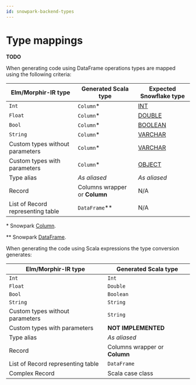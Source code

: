 ```yaml
---
id: snowpark-backend-types
---
```


# Type mappings

**TODO**

 When generating code using DataFrame operations types are mapped using the following criteria:

| Elm/Morphir-IR type               | Generated Scala type           | Expected Snowflake type                                                                                            |
|-----------------------------------|--------------------------------|--------------------------------------------------------------------------------------------------------------------|
| `Int`                             | `Column`\*                     | [INT](https://docs.snowflake.com/en/sql-reference/data-types-numeric#int-integer-bigint-smallint-tinyint-byteint)  |
| `Float`                           | `Column`\*                     | [DOUBLE](https://docs.snowflake.com/en/sql-reference/data-types-numeric#double-double-precision-real)              |
| `Bool`                            | `Column`\*                     | [BOOLEAN](https://docs.snowflake.com/en/sql-reference/data-types-logical#boolean)                                  |
| `String`                          | `Column`\*                     | [VARCHAR](https://docs.snowflake.com/en/sql-reference/data-types-text)                                             |
| Custom types without parameters   | `Column`\*                     | [VARCHAR](https://docs.snowflake.com/en/sql-reference/data-types-text)                                             | 
| Custom types with parameters      | `Column`\*                     | [OBJECT](https://docs.snowflake.com/en/sql-reference/data-types-semistructured#object)                             |
| Type alias                        | *As aliased*                   | *As aliased*                                                                                                       |
| Record                            | Columns wrapper or **Column**  | N/A                                                                                                                |
| List of Record representing table | `DataFrame`\*\*                | N/A                                                                                                                | 

\* Snowpark [Column](https://docs.snowflake.com/developer-guide/snowpark/reference/scala/com/snowflake/snowpark/Column.html).

\*\* Snowpark [DataFrame](https://docs.snowflake.com/developer-guide/snowpark/reference/scala/com/snowflake/snowpark/DataFrame.html).


When generating the code using Scala expressions the type conversion generates:

| Elm/Morphir-IR type               | Generated Scala type           |
|-----------------------------------|--------------------------------|
| `Int`                             | `Int`                          |
| `Float`                           | `Double`                       |
| `Bool`                            | `Boolean`                      |
| `String`                          | `String`                       |
| Custom types without parameters   | `String`                       |
| Custom types with parameters      | **NOT IMPLEMENTED**            |
| Type alias                        | *As aliased*                   |
| Record                            | Columns wrapper or **Column**  |
| List of Record representing table | `DataFrame`                    |
| Complex Record                    | Scala case class               |
